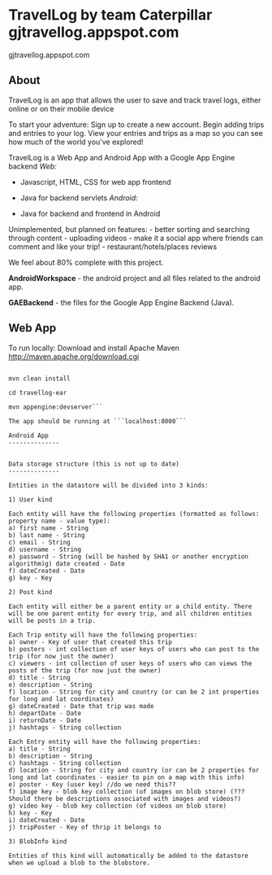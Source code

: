 TravelLog by team Caterpillar gjtravellog.appspot.com 
===========
gjtravellog.appspot.com 

About
--------------
TravelLog is an app that allows the user to save and track travel logs, either online or on their mobile device 

To start your adventure: Sign up to create a new account. Begin adding trips and entries to your log. View your entries and trips as a map so you can see how much of the world you've explored!

TravelLog is a Web App and Android App with a Google App Engine backend
*Web:*

- Javascript, HTML, CSS for web app frontend
- Java for backend servlets
*Android:*

- Java for backend and frontend in Android 

Unimplemented, but planned on features:
	- better sorting and searching through content
	- uploading videos
	- make it a social app where friends can comment and like your trip!
	- restaurant/hotels/places reviews
	
We feel about 80% complete with this project.


**AndroidWorkspace** - the android project and all files related to the android app.

**GAEBackend** - the files for the Google App Engine Backend (Java).

Web App
--------------
To run locally:
Download and install Apache Maven http://maven.apache.org/download.cgi

``` cd Caterpillar/GAEBackend/travellog

mvn clean install

cd travellog-ear

mvn appengine:devserver```

The app should be running at ```localhost:8000```

Android App
--------------


Data storage structure (this is not up to date)
--------------

Entities in the datastore will be divided into 3 kinds:

1) User kind

Each entity will have the following properties (formatted as follows: property name - value type):
a) first name - String
b) last name - String
c) email - String
d) username - String
e) password - String (will be hashed by SHA1 or another encryption algorithm)g) date created - Date
f) dateCreated - Date
g) key - Key

2) Post kind

Each entity will either be a parent entity or a child entity. There will be one parent entity for every trip, and all children entities will be posts in a trip.

Each Trip entity will have the following properties:
a) owner - Key of user that created this trip
b) posters - int collection of user keys of users who can post to the trip (for now just the owner)
c) viewers - int collection of user keys of users who can views the posts of the trip (for now just the owner)
d) title - String
e) description - String
f) location - String for city and country (or can be 2 int properties for long and lat coordinates)
g) dateCreated - Date that trip was made
h) departDate - Date
i) returnDate - Date
j) hashtags - String collection

Each Entry entity will have the following properties:
a) title - String
b) description - String
c) hashtags - String collection
d) location - String for city and country (or can be 2 properties for long and lat coordinates - easier to pin on a map with this info)
e) poster - Key (user key) //do we need this??
f) image key - blob key collection (of images on blob store) (??? Should there be descriptions associated with images and videos?)
g) video key - blob key collection (of videos on blob store)
h) key - Key
i) dateCreated - Date
j) tripPoster - Key of thrip it belongs to

3) BlobInfo kind

Entities of this kind will automatically be added to the datastore when we upload a blob to the blobstore. 
